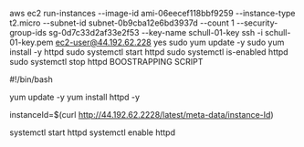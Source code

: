 aws ec2 run-instances --image-id ami-06eecef118bbf9259 --instance-type t2.micro --subnet-id subnet-0b9cba12e6bd3937d --count 1 --security-group-ids sg-0d7c33d2af33e2f53 --key-name schull-01-key
ssh -i schull-01-key.pem ec2-user@44.192.62.228
yes
sudo yum update -y
sudo yum install -y httpd
sudo systemctl start httpd
sudo systemctl is-enabled httpd
sudo systemctl stop httpd
BOOSTRAPPING SCRIPT

#!/bin/bash

yum update -y
yum install httpd -y

instanceId=$(curl http://44.192.62.2228/latest/meta-data/instance-Id)

systemctl start httpd
systemctl enable httpd